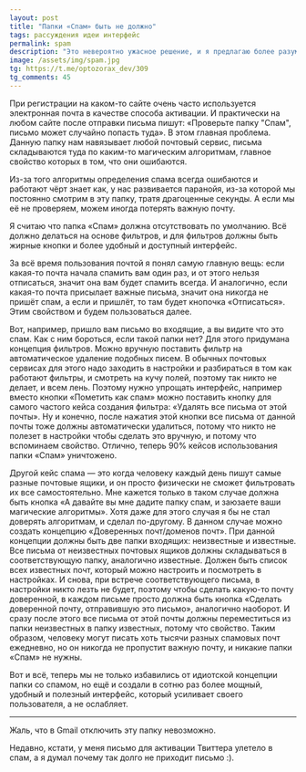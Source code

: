 ```yaml
---
layout: post
title: "Папки «Спам» быть не должно"
tags: рассуждения идеи интерфейс
permalink: spam
description: "Это невероятно ужасное решение, и я предлагаю более разумное."
image: /assets/img/spam.jpg
tg: https://t.me/optozorax_dev/309
tg_comments: 45
---
```


При регистрации на каком-то сайте очень часто используется электронная почта в качестве способа активации. И практически на любом сайте после отправки письма пишут: «Проверьте папку "Спам", письмо может случайно попасть туда». В этом главная проблема. Данную папку нам навязывает любой почтовый сервис, письма складываются туда по каким-то магическим алгоритмам, главное свойство которых в том, что они ошибаются.

Из-за того алгоритмы определения спама всегда ошибаются и работают чёрт знает как, у нас развивается паранойя, из-за которой мы постоянно смотрим в эту папку, тратя драгоценные секунды. А если мы её не проверяем, можем иногда потерять важную почту.

Я считаю что папка «Спам» должна отсутствовать по умолчанию. Всё должно делаться на основе фильтров, и для фильтров должны быть жирные кнопки и более удобный и доступный интерфейс.

За всё время пользования почтой я понял самую главную вещь: если какая-то почта начала спамить вам один раз, и от этого нельзя отписаться, значит она вам будет спамить всегда. И аналогично, если какая-то почта присылает важные письма, значит она никогда не пришёт спам, а если и пришлёт, то там будет кнопочка «Отписаться». Этим свойством и будем пользоваться далее.

Вот, например, пришло вам письмо во входящие, а вы видите что это спам. Как с ним бороться, если такой папки нет? Для этого придумана концепция фильтров. Можно вручную поставить фильтр на автоматическое удаление подобных писем. В обычных почтовых сервисах для этого надо заходить в настройки и разбираться в том как работают фильтры, и смотреть на кучу полей, поэтому так никто не делает, и всем лень. Поэтому нужно упрощать интерфейс, например вместо кнопки «Пометить как спам» можно поставить кнопку для самого частого кейса создания фильтра: «Удалять все письма от этой почты». Ну и конечно, после нажатия этой кнопки все письма от данной почты тоже должны автоматически удалиться, потому что никто не полезет в настройки чтобы сделать это вручную, и потому что вспоминаем свойство. Отлично, теперь 90% кейсов использования папки «Спам» уничтожено.

Другой кейс спама — это когда человеку каждый день пишут самые разные почтовые ящики, и он просто физически не сможет фильтровать их все самостоятельно. Мне кажется только в таком случае должна быть кнопка «А давайте вы мне дадите папку спам, и заюзаете ваши магические алгоритмы». Хотя даже для этого случая я бы не стал доверять алгоритмам, и сделал по-другому. В данном случае можно создать концепцию «Доверенных почт/доменов почт». При данной концепции должны быть две папки входящих: неизвестные и известные. Все письма от неизвестных почтовых ящиков должны складываться в соответствующую папку, аналогично известные. Должен быть список всех известных почт, который можно настроить и посмотреть в настройках. И снова, при встрече соответствующего письма, в настройки никто лезть не будет, поэтому чтобы сделать какую-то почту доверенной, в каждом письме просто должна быть кнопка «Сделать доверенной почту, отправившую это письмо», аналогично наоборот. И сразу после этого все письма от этой почты должны переместиться из папки неизвестных в папку известных, потому что свойство. Таким образом, человеку могут писать хоть тысячи разных спамовых почт ежедневно, но он никогда не пропустит важную почту, и никакие папки «Спам» не нужны.

Вот и всё, теперь мы не только избавились от идиотской концепции папки со спамом, но ещё и создали в сотню раз более мощный, удобный и полезный интерфейс, который усиливает своего пользователя, а не ослабляет.

---

Жаль, что в Gmail отключить эту папку невозможно. 

Недавно, кстати, у меня письмо для активации Твиттера улетело в спам, а я думал почему так долго не приходит письмо :).